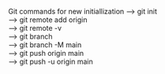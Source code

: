 Git commands for new initiallization
--> git init  
--> git remote add origin <link>  
--> git remote -v  
--> git branch  
--> git branch -M main  
--> git push origin main  
--> git push -u origin main  